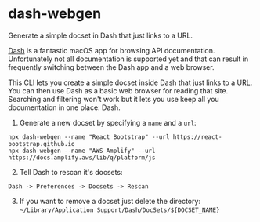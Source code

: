 # dash-webgen

Generate a simple docset in Dash that just links to a URL.

[Dash](https://kapeli.com/dash) is a fantastic macOS app for browsing API documentation. Unfortunately
not all documentation is supported yet and that can result in frequently switching between the Dash
app and a web browser.

This CLI lets you create a simple docset inside Dash that just links to a URL. You can then use Dash
as a basic web browser for reading that site. Searching and filtering won't work but it lets you use
keep all you documentation in one place: Dash.

1. Generate a new docset by specifying a `name` and a `url`:

```
npx dash-webgen --name "React Bootstrap" --url https://react-bootstrap.github.io
npx dash-webgen --name "AWS Amplify" --url https://docs.amplify.aws/lib/q/platform/js
```

2. Tell Dash to rescan it's docsets:

```
Dash -> Preferences -> Docsets -> Rescan
```

3. If you want to remove a docset just delete the directory: `~/Library/Application Support/Dash/DocSets/${DOCSET_NAME}`
